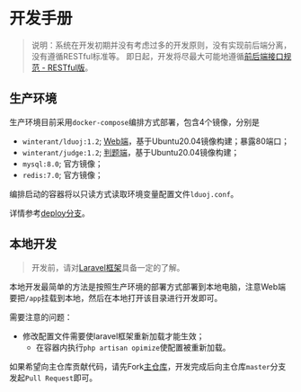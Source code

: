 # 开发手册

>说明：系统在开发初期并没有考虑过多的开发原则，没有实现前后端分离，没有遵循RESTful标准等。
即日起，开发将尽最大可能地遵循[前后端接口规范 - RESTful版](https://zhuanlan.zhihu.com/p/508570164)。

## 生产环境

生产环境目前采用`docker-compose`编排方式部署，包含4个镜像，分别是
- `winterant/lduoj:1.2`; [Web端](https://github.com/winterant/OnlineJudge)，基于Ubuntu20.04镜像构建；暴露80端口；
- `winterant/judge:1.2`; [判题端](https://github.com/winterant/judge)，基于Ubuntu20.04镜像构建；
- `mysql:8.0`; 官方镜像；
- `redis:7.0`; 官方镜像；

编排启动的容器将以只读方式读取环境变量配置文件`lduoj.conf`。

详情参考[deploy分支](https://github.com/winterant/OnlineJudge/tree/deploy)。

## 本地开发

>开发前，请对[Laravel框架](https://learnku.com/docs/laravel/6.x)具备一定的了解。

本地开发最简单的方法是按照生产环境的部署方式部署到本地电脑，注意Web端要把`/app`挂载到本地，然后在本地打开该目录进行开发即可。

需要注意的问题：
- 修改配置文件需要使laravel框架重新加载才能生效；
  - 在容器内执行`php artisan opimize`使配置被重新加载。

如果希望向主仓库贡献代码，请先Fork[主仓库](https://github.com/winterant/OnlineJudge)，开发完成后向主仓库`master`分支发起`Pull Request`即可。
